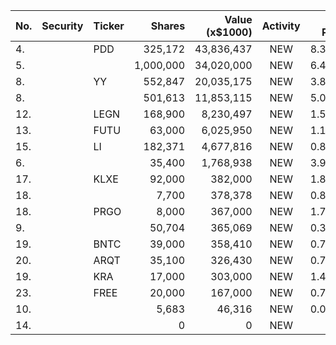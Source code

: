 No. | Security | Ticker | Shares | Value (x$1000) | Activity | % Port
|--- | --- | --- | ---:| ---:|:---:| ---:|
 4.||PDD</a>|325,172|43,836,437|NEW|8.35%|<a href=rel="bookmark"></a>
5.|||1,000,000|34,020,000|NEW|6.48%|rel="bookmark"></a>
8.||YY</a>|552,847|20,035,175|NEW|3.81%|<a href=rel="bookmark"></a>
8.|||501,613|11,853,115|NEW|5.04%|rel="bookmark"></a>
12.||LEGN</a>|168,900|8,230,497|NEW|1.56%|<a href=rel="bookmark"></a>
13.||FUTU</a>|63,000|6,025,950|NEW|1.14%|<a href=rel="bookmark"></a>
15.||LI</a>|182,371|4,677,816|NEW|0.89%|<a href=rel="bookmark"></a>
6.|||35,400|1,768,938|NEW|3.93%|rel="bookmark"></a>
17.||KLXE</a>|92,000|382,000|NEW|1.81%|<a href=rel="bookmark"></a>
18.|||7,700|378,378|NEW|0.84%|rel="bookmark"></a>
18.||PRGO</a>|8,000|367,000|NEW|1.74%|<a href=rel="bookmark"></a>
9.|||50,704|365,069|NEW|0.33%|rel="bookmark"></a>
19.||BNTC</a>|39,000|358,410|NEW|0.79%|<a href=rel="bookmark"></a>
20.||ARQT</a>|35,100|326,430|NEW|0.72%|<a href=rel="bookmark"></a>
19.||KRA</a>|17,000|303,000|NEW|1.44%|<a href=rel="bookmark"></a>
23.||FREE</a>|20,000|167,000|NEW|0.79%|<a href=rel="bookmark"></a>
10.|||5,683|46,316|NEW|0.04%|rel="bookmark"></a>
14.|||0|0|NEW|0%|rel="bookmark"></a>

